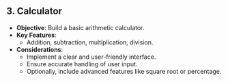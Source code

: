 ## 3. Calculator
   - **Objective**: Build a basic arithmetic calculator.
   - **Key Features**:
      - Addition, subtraction, multiplication, division.
   - **Considerations**:
      - Implement a clear and user-friendly interface.
      - Ensure accurate handling of user input.
      - Optionally, include advanced features like square root or percentage.
